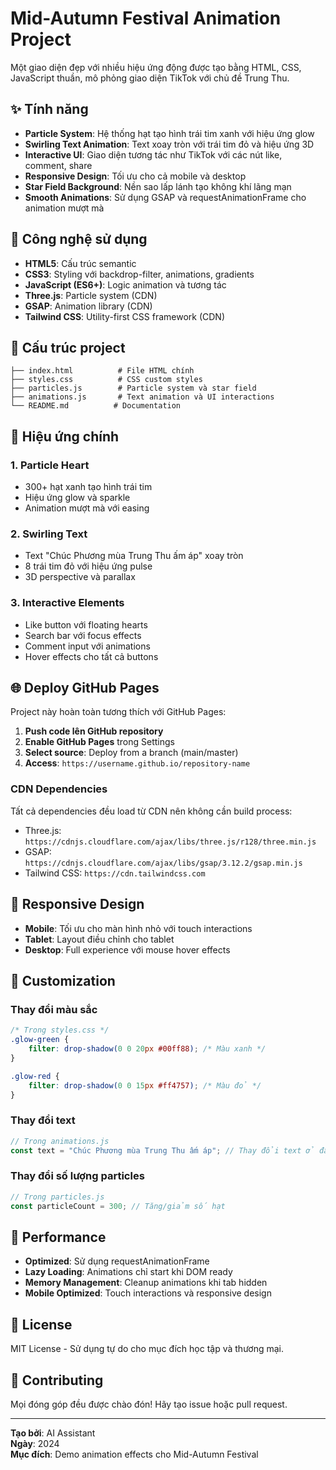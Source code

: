 # Mid-Autumn Festival Animation Project

Một giao diện đẹp với nhiều hiệu ứng động được tạo bằng HTML, CSS, JavaScript thuần, mô phỏng giao diện TikTok với chủ đề Trung Thu.

## ✨ Tính năng

- **Particle System**: Hệ thống hạt tạo hình trái tim xanh với hiệu ứng glow
- **Swirling Text Animation**: Text xoay tròn với trái tim đỏ và hiệu ứng 3D
- **Interactive UI**: Giao diện tương tác như TikTok với các nút like, comment, share
- **Responsive Design**: Tối ưu cho cả mobile và desktop
- **Star Field Background**: Nền sao lấp lánh tạo không khí lãng mạn
- **Smooth Animations**: Sử dụng GSAP và requestAnimationFrame cho animation mượt mà

## 🚀 Công nghệ sử dụng

- **HTML5**: Cấu trúc semantic
- **CSS3**: Styling với backdrop-filter, animations, gradients
- **JavaScript (ES6+)**: Logic animation và tương tác
- **Three.js**: Particle system (CDN)
- **GSAP**: Animation library (CDN)
- **Tailwind CSS**: Utility-first CSS framework (CDN)

## 📁 Cấu trúc project

```
├── index.html          # File HTML chính
├── styles.css          # CSS custom styles
├── particles.js        # Particle system và star field
├── animations.js       # Text animation và UI interactions
└── README.md          # Documentation
```

## 🎯 Hiệu ứng chính

### 1. Particle Heart
- 300+ hạt xanh tạo hình trái tim
- Hiệu ứng glow và sparkle
- Animation mượt mà với easing

### 2. Swirling Text
- Text "Chúc Phương mùa Trung Thu ấm áp" xoay tròn
- 8 trái tim đỏ với hiệu ứng pulse
- 3D perspective và parallax

### 3. Interactive Elements
- Like button với floating hearts
- Search bar với focus effects
- Comment input với animations
- Hover effects cho tất cả buttons

## 🌐 Deploy GitHub Pages

Project này hoàn toàn tương thích với GitHub Pages:

1. **Push code lên GitHub repository**
2. **Enable GitHub Pages** trong Settings
3. **Select source**: Deploy from a branch (main/master)
4. **Access**: `https://username.github.io/repository-name`

### CDN Dependencies
Tất cả dependencies đều load từ CDN nên không cần build process:
- Three.js: `https://cdnjs.cloudflare.com/ajax/libs/three.js/r128/three.min.js`
- GSAP: `https://cdnjs.cloudflare.com/ajax/libs/gsap/3.12.2/gsap.min.js`
- Tailwind CSS: `https://cdn.tailwindcss.com`

## 📱 Responsive Design

- **Mobile**: Tối ưu cho màn hình nhỏ với touch interactions
- **Tablet**: Layout điều chỉnh cho tablet
- **Desktop**: Full experience với mouse hover effects

## 🎨 Customization

### Thay đổi màu sắc
```css
/* Trong styles.css */
.glow-green {
    filter: drop-shadow(0 0 20px #00ff88); /* Màu xanh */
}

.glow-red {
    filter: drop-shadow(0 0 15px #ff4757); /* Màu đỏ */
}
```

### Thay đổi text
```javascript
// Trong animations.js
const text = "Chúc Phương mùa Trung Thu ấm áp"; // Thay đổi text ở đây
```

### Thay đổi số lượng particles
```javascript
// Trong particles.js
const particleCount = 300; // Tăng/giảm số hạt
```

## 🔧 Performance

- **Optimized**: Sử dụng requestAnimationFrame
- **Lazy Loading**: Animations chỉ start khi DOM ready
- **Memory Management**: Cleanup animations khi tab hidden
- **Mobile Optimized**: Touch interactions và responsive design

## 📄 License

MIT License - Sử dụng tự do cho mục đích học tập và thương mại.

## 🤝 Contributing

Mọi đóng góp đều được chào đón! Hãy tạo issue hoặc pull request.

---

**Tạo bởi**: AI Assistant  
**Ngày**: 2024  
**Mục đích**: Demo animation effects cho Mid-Autumn Festival
